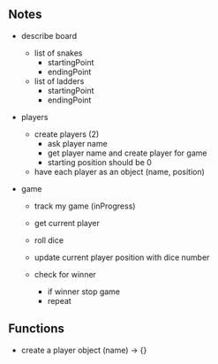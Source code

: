 ## Notes

- describe board
  - list of snakes
    - startingPoint
    - endingPoint
  - list of ladders
    - startingPoint
    - endingPoint
- players
  - create players (2)
    - ask player name
    - get player name and create player for game
    - starting position should be 0
  - have each player as an object (name, position)
- game

  - track my game (inProgress)

  - get current player
  - roll dice
  - update current player position with dice number
  - check for winner
    - if winner stop game
    - repeat

## Functions

- create a player object (name) -> {}
